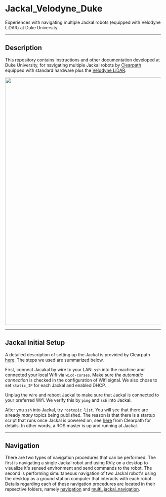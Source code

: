 Jackal_Velodyne_Duke
========

Experiences with navigating multiple Jackal robots (equipped with Velodyne LiDAR) at Duke University.

-----
Description
-----
This repository contains instructions and other documentation developed at Duke University, for navigating multiple Jackal robots by [Clearpath](https://www.clearpathrobotics.com) equipped with standard hardware plus the [Velodyne LiDAR](https://velodynelidar.com/). 

  <p align="center">  
  <img src="https://github.com/MengGuo/Jackal_Velodyne_Duke/blob/master/navigation/figures/odom_navg.png" width="800"/>
  </p>


-----
Jackal Initial Setup
-----

A detailed description of setting up the Jackal is provided by Clearpath [here](https://www.clearpathrobotics.com/assets/guides/jackal/network.html). The steps we used are summarized below.

  First, connect Jacakal by wire to your LAN. `ssh` into the machine and connected your local Wifi via `wicd-curses`. Make sure _the automatic connection_ is checked in the configuration of Wifi signal. We also chose to set `static_IP` for each Jackal and enabled DHCP. 

  Unplug the wire and reboot Jackal to make sure that Jackal is connected to your preferred Wifi. We verify this by `ping`  and `ssh` into Jackal.

  After you `ssh` into Jackal, try `rostopic list`. You will see that there are already _many_ topics being published. The reason is that there is a startup script that runs once Jackal is powered on, see [here](https://www.clearpathrobotics.com/assets/guides/jackal/startup.html) from Clearpath for details. In other words, a ROS master is up and running at Jackal. 

-----
Navigation
-----

There are two types of navigation procedures that can be performed. The first is navigating a single Jackal robot and using RViz on a desktop to visualize it's sensed environment and send commands to the robot. The second is performing simultaneous navigation of two Jackal robot's using the desktop as a ground station computer that interacts with each robot. Details regarding each of these navigation procedures are located in their repsective folders, namely [navigation](navigation) and [multi_jackal_navigation](multi_jackal_navigation).

 
